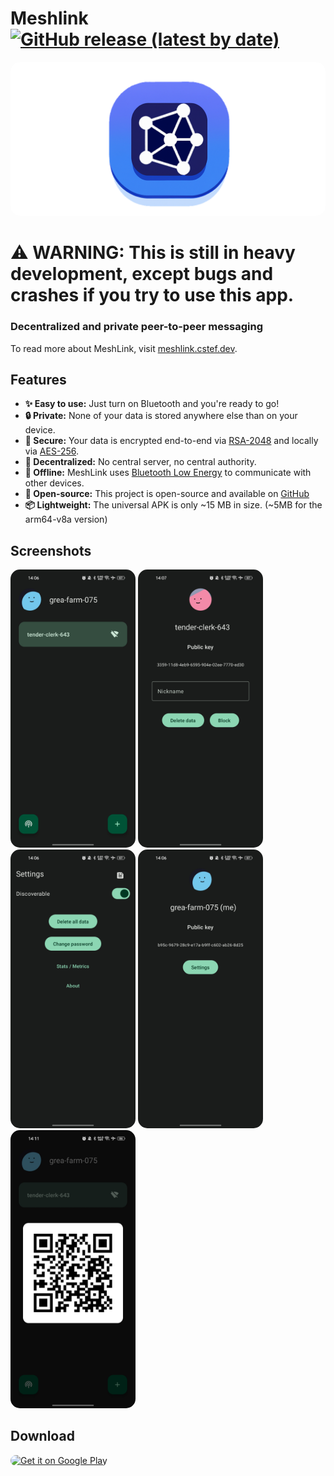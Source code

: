 # Meshlink [![GitHub release (latest by date)](https://img.shields.io/github/v/release/cestef/meshlink?style=flat-square)](https://github/cestefmeshlink/releases/latest)


<img src="assets/banner.png" style="border-radius: 15px" />

# :warning: WARNING: This is still in heavy development, except bugs and crashes if you try to use this app.

### Decentralized and private peer-to-peer messaging

To read more about MeshLink, visit [meshlink.cstef.dev](https://meshlink.cstef.dev).

## Features

-   **✨ Easy to use:** Just turn on Bluetooth and you're ready to go!
-   **🔒 Private:** None of your data is stored anywhere else than on your device.
-   **🔐 Secure:** Your data is encrypted end-to-end via [RSA-2048](<https://en.wikipedia.org/wiki/RSA_(cryptosystem)>) and locally via [AES-256](https://en.wikipedia.org/wiki/Advanced_Encryption_Standard).
-   **🔗 Decentralized:** No central server, no central authority.
-   **📡 Offline:** MeshLink uses [Bluetooth Low Energy](https://en.wikipedia.org/wiki/Bluetooth_Low_Energy) to communicate with other devices.
-   **📖 Open-source:** This project is open-source and available on [GitHub](https://github.com/cestef/meshlink)
-   **📦 Lightweight:** The universal APK is only ~15 MB in size. (~5MB for the arm64-v8a version)

## Screenshots

<img src="assets/screenshots/screenshot_1.jpg" width="200" style="border-radius: 15px" /> <img src="assets/screenshots/screenshot_2.jpg" width="200" style="border-radius: 15px" /> <img src="assets/screenshots/screenshot_3.jpg" width="200" style="border-radius: 15px" /> <img src="assets/screenshots/screenshot_4.jpg" width="200" style="border-radius: 15px" /> <img src="assets/screenshots/screenshot_5.jpg" width="200" style="border-radius: 15px" />

## Download

<a href='https://play.google.com/store/apps/details?id=com.cstef.meshlink'><img alt='Get it on Google Play' src='https://play.google.com/intl/en_us/badges/static/images/badges/en_badge_web_generic.png' width="200" style="border-radius: 15px"></a>
